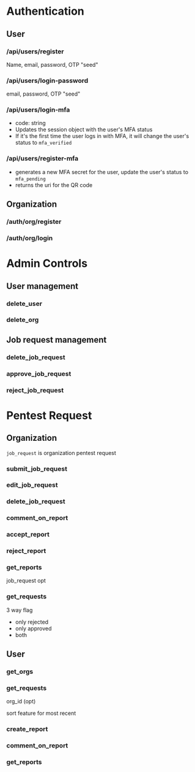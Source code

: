 # Authentication

## User

### /api/users/register

Name, email, password, OTP "seed"

### /api/users/login-password

email, password, OTP "seed"

### /api/users/login-mfa
- code: string
- Updates the session object with the user's MFA status
- If it's the first time the user logs in with MFA, it will change the user's status to `mfa_verified`

### /api/users/register-mfa
- generates a new MFA secret for the user, update the user's status to `mfa_pending`
- returns the uri for the QR code

## Organization

### /auth/org/register

### /auth/org/login

# Admin Controls

## User management

### delete_user

### delete_org

## Job request management

### delete_job_request

### approve_job_request

### reject_job_request

# Pentest Request

## Organization

`job_request` is organization pentest request

### submit_job_request

### edit_job_request

### delete_job_request

### comment_on_report

### accept_report

### reject_report

### get_reports

job_request opt

### get_requests

3 way flag

- only rejected
- only approved
- both

## User

### get_orgs

### get_requests

org_id (opt)

sort feature for most recent

### create_report

### comment_on_report

### get_reports
